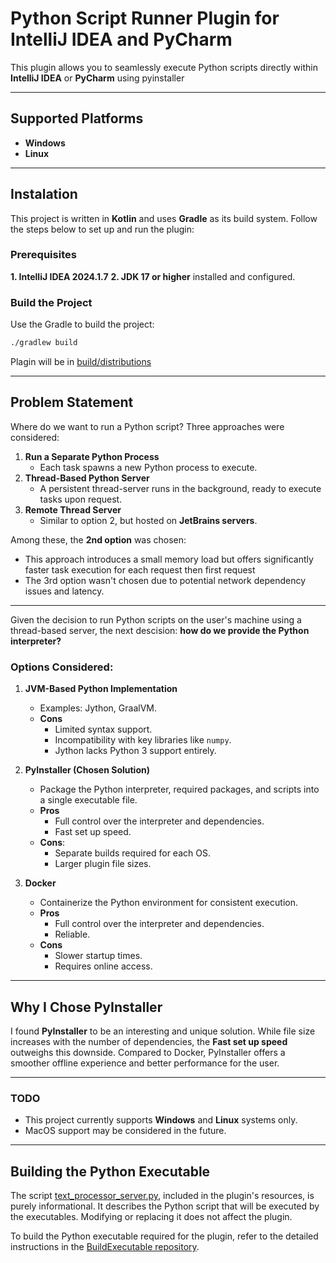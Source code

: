 # Python Script Runner Plugin for IntelliJ IDEA and PyCharm

This plugin allows you to seamlessly execute Python scripts directly within **IntelliJ IDEA** or **PyCharm** using pyinstaller

---

## Supported Platforms
- **Windows**
- **Linux**

---

## Instalation

This project is written in **Kotlin** and uses **Gradle** as its build system. Follow the steps below to set up and run the plugin:

### Prerequisites

**1. IntelliJ IDEA 2024.1.7** 
**2. JDK 17 or higher** installed and configured.

### Build the Project

Use the Gradle to build the project:

```bash
./gradlew build
```

Plagin will be in [build/distributions](build/distributions)

---

## Problem Statement

Where do we want to run a Python script? Three approaches were considered:
1. **Run a Separate Python Process**
   - Each task spawns a new Python process to execute.
2. **Thread-Based Python Server**
   - A persistent thread-server runs in the background, ready to execute tasks upon request.
3. **Remote Thread Server**
   - Similar to option 2, but hosted on **JetBrains servers**.

Among these, the **2nd option** was chosen:
- This approach introduces a small memory load but offers significantly faster task execution for each request then first request
- The 3rd option wasn't chosen due to potential network dependency issues and latency.

---

Given the decision to run Python scripts on the user's machine using a thread-based server, the next descision: **how do we provide the Python interpreter?**

### Options Considered:

1. **JVM-Based Python Implementation**
   - Examples: Jython, GraalVM.
   - **Cons**
     - Limited syntax support.
     - Incompatibility with key libraries like `numpy`.
     - Jython lacks Python 3 support entirely.

2. **PyInstaller (Chosen Solution)**
   - Package the Python interpreter, required packages, and scripts into a single executable file.
   - **Pros**
     - Full control over the interpreter and dependencies.
     - Fast set up speed.
   - **Cons**:
     - Separate builds required for each OS.
     - Larger plugin file sizes.

3. **Docker**
   - Containerize the Python environment for consistent execution.
   - **Pros**
     - Full control over the interpreter and dependencies.
     - Reliable.
   - **Cons**
     - Slower startup times.
     - Requires online access.

---

## Why I Chose PyInstaller

I found **PyInstaller** to be an interesting and unique solution. While file size increases with the number of dependencies, the **Fast set up speed** outweighs this downside. Compared to Docker, PyInstaller offers a smoother offline experience and better performance for the user.

--- 

### TODO
- This project currently supports **Windows** and **Linux** systems only.
- MacOS support may be considered in the future.

---

## Building the Python Executable

The script [text_processor_server.py](src/main/resources/server/), included in the plugin's resources, is purely informational. It describes the Python script that will be executed by the executables. Modifying or replacing it does not affect the plugin.

To build the Python executable required for the plugin, refer to the detailed instructions in the [BuildExecutable repository](https://github.com/vsgol/BuildExecutable).

